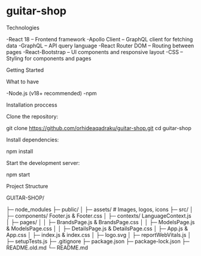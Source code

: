 # guitar-shop

Technologies

-React 18 – Frontend framework
-Apollo Client – GraphQL client for fetching data
-GraphQL – API query language
-React Router DOM – Routing between pages
-React-Bootstrap – UI components and responsive layout
-CSS – Styling for components and pages


Getting Started


What to have

-Node.js (v18+ recommended)
-npm


Installation proccess

Clone the repository:

git clone https://github.com/orhideaqadraku/guitar-shop.git
cd guitar-shop


Install dependencies:

npm install


Start the development server:

npm start

Project Structure

GUITAR-SHOP/

├─ node_modules
├─ public/
│  ├─ assets/           # Images, logos, icons
├─ src/
│  ├─ components/       Footer.js & Footer.css
│  ├─ contexts/         LanguageContext.js
│  ├─ pages/
│  │  ├─ BrandsPage.js & BrandsPage.css
│  │  ├─ ModelsPage.js & ModelsPage.css
│  │  ├─ DetailsPage.js & DetailsPage.css
│  ├─ App.js & App.css
│  ├─ index.js & index.css
│  ├─ logo.svg
│  ├─ reportWebVitals.js
│  ├─ setupTests.js
├─ .gitignore
├─ package.json
├─ package-lock.json
├─ README.old.md
└─ README.md
